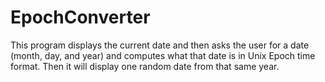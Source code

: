 ﻿# EpochConverter
 
This program displays the current date and then asks the user for a date (month, day, and year) and computes what that date is in Unix Epoch time format. Then it will display one random date from that same year.
